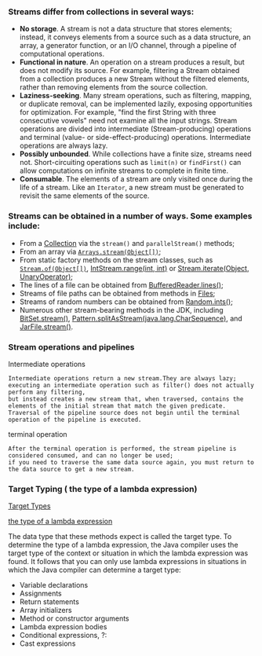 ### Streams differ from collections in several ways:
* **No storage**. A stream is not a data structure that stores elements; instead, it conveys elements from a source such as a data structure, an array, a generator function, or an I/O channel, through a pipeline of computational operations.
* **Functional in nature**. An operation on a stream produces a result, but does not modify its source. For example, filtering a Stream obtained from a collection produces a new Stream without the filtered elements, rather than removing elements from the source collection.
* **Laziness-seeking**. Many stream operations, such as filtering, mapping, or duplicate removal, can be implemented lazily, exposing opportunities for optimization. For example, "find the first String with three consecutive vowels" need not examine all the input strings. Stream operations are divided into intermediate (Stream-producing) operations and terminal (value- or side-effect-producing) operations. Intermediate operations are always lazy.
* **Possibly unbounded**. While collections have a finite size, streams need not. Short-circuiting operations such as `limit(n)` or `findFirst()` can allow computations on infinite streams to complete in finite time.
* **Consumable**. The elements of a stream are only visited once during the life of a stream. Like an `Iterator`, a new stream must be generated to revisit the same elements of the source.


### Streams can be obtained in a number of ways. Some examples include:

* From a [Collection](http://docs.oracle.com/javase/8/docs/api/java/util/Collection.html) via the `stream()` and `parallelStream()` methods;
* From an array via [`Arrays.stream(Object[])`](http://docs.oracle.com/javase/8/docs/api/java/util/Arrays.html#stream-T:A-);
* From static factory methods on the stream classes, such as [`Stream.of(Object[])`](http://docs.oracle.com/javase/8/docs/api/java/util/stream/Stream.html#of-T...-), [IntStream.range(int, int)](http://docs.oracle.com/javase/8/docs/api/java/util/stream/IntStream.html#range-int-int-) or [Stream.iterate(Object, UnaryOperator)](http://docs.oracle.com/javase/8/docs/api/java/util/stream/Stream.html#iterate-T-java.util.function.UnaryOperator-);
* The lines of a file can be obtained from [BufferedReader.lines()](http://docs.oracle.com/javase/8/docs/api/java/io/BufferedReader.html#lines--);
* Streams of file paths can be obtained from methods in [Files](http://docs.oracle.com/javase/8/docs/api/java/nio/file/Files.html);
* Streams of random numbers can be obtained from [Random.ints()](http://docs.oracle.com/javase/8/docs/api/java/util/Random.html#ints--);
* Numerous other stream-bearing methods in the JDK, including [BitSet.stream()](http://docs.oracle.com/javase/8/docs/api/java/util/BitSet.html#stream--), [Pattern.splitAsStream(java.lang.CharSequence)](http://docs.oracle.com/javase/8/docs/api/java/util/regex/Pattern.html#splitAsStream-java.lang.CharSequence-), and [JarFile.stream()](http://docs.oracle.com/javase/8/docs/api/java/util/jar/JarFile.html#stream--).

### Stream operations and pipelines

Intermediate operations 

    Intermediate operations return a new stream.They are always lazy;
    executing an intermediate operation such as filter() does not actually perform any filtering,
    but instead creates a new stream that, when traversed, contains the elements of the initial stream that match the given predicate. 
    Traversal of the pipeline source does not begin until the terminal operation of the pipeline is executed.

terminal operation
    
    After the terminal operation is performed, the stream pipeline is considered consumed, and can no longer be used;
    if you need to traverse the same data source again, you must return to the data source to get a new stream.

### Target Typing ( the type of a lambda expression)

 [Target Types](https://docs.oracle.com/javase/tutorial/java/generics/genTypeInference.html)

 [the type of a lambda expression](https://docs.oracle.com/javase/tutorial/java/javaOO/lambdaexpressions.html#target-typing)

 The data type that these methods expect is called the target type. To determine the type of a lambda expression, the Java compiler uses the target type of the context or situation in which the lambda expression was found. It follows that you can only use lambda expressions in situations in which the Java compiler can determine a target type:

* Variable declarations
* Assignments
* Return statements
* Array initializers
* Method or constructor arguments
* Lambda expression bodies
* Conditional expressions, ?:
* Cast expressions
